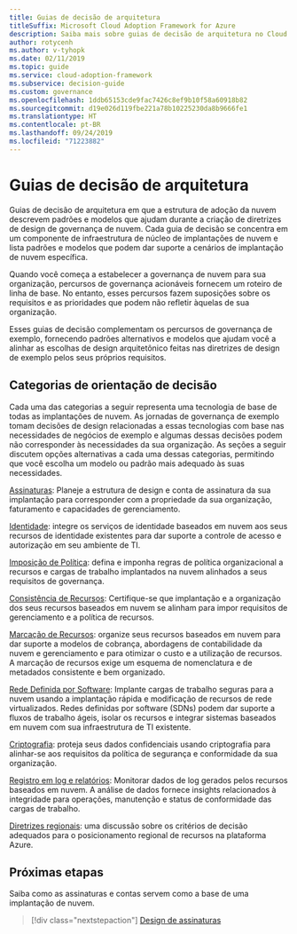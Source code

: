 ```yaml
---
title: Guias de decisão de arquitetura
titleSuffix: Microsoft Cloud Adoption Framework for Azure
description: Saiba mais sobre guias de decisão de arquitetura no Cloud Adoption Framework.
author: rotycenh
ms.author: v-tyhopk
ms.date: 02/11/2019
ms.topic: guide
ms.service: cloud-adoption-framework
ms.subservice: decision-guide
ms.custom: governance
ms.openlocfilehash: 1ddb65153cde9fac7426c8ef9b10f58a60918b82
ms.sourcegitcommit: d19e026d119fbe221a78b10225230da8b9666fe1
ms.translationtype: HT
ms.contentlocale: pt-BR
ms.lasthandoff: 09/24/2019
ms.locfileid: "71223882"
---
```

# <a name="architectural-decision-guides"></a>Guias de decisão de arquitetura

Guias de decisão de arquitetura em que a estrutura de adoção da nuvem descrevem padrões e modelos que ajudam durante a criação de diretrizes de design de governança de nuvem. Cada guia de decisão se concentra em um componente de infraestrutura de núcleo de implantações de nuvem e lista padrões e modelos que podem dar suporte a cenários de implantação de nuvem específica.

Quando você começa a estabelecer a governança de nuvem para sua organização, percursos de governança acionáveis fornecem um roteiro de linha de base. No entanto, esses percursos fazem suposições sobre os requisitos e as prioridades que podem não refletir àquelas de sua organização.

Esses guias de decisão complementam os percursos de governança de exemplo, fornecendo padrões alternativos e modelos que ajudam você a alinhar as escolhas de design arquitetônico feitas nas diretrizes de design de exemplo pelos seus próprios requisitos.

## <a name="decision-guidance-categories"></a>Categorias de orientação de decisão

Cada uma das categorias a seguir representa uma tecnologia de base de todas as implantações de nuvem. As jornadas de governança de exemplo tomam decisões de design relacionadas a essas tecnologias com base nas necessidades de negócios de exemplo e algumas dessas decisões podem não corresponder às necessidades da sua organização. As seções a seguir discutem opções alternativas a cada uma dessas categorias, permitindo que você escolha um modelo ou padrão mais adequado às suas necessidades.

[Assinaturas](./subscriptions/index.md): Planeje a estrutura de design e conta de assinatura da sua implantação para corresponder com a propriedade da sua organização, faturamento e capacidades de gerenciamento.

[Identidade](./identity/index.md): integre os serviços de identidade baseados em nuvem aos seus recursos de identidade existentes para dar suporte a controle de acesso e autorização em seu ambiente de TI.

[Imposição de Política](./policy-enforcement/index.md): defina e imponha regras de política organizacional a recursos e cargas de trabalho implantados na nuvem alinhados a seus requisitos de governança.

[Consistência de Recursos](./resource-consistency/index.md): Certifique-se que implantação e a organização dos seus recursos baseados em nuvem se alinham para impor requisitos de gerenciamento e a política de recursos.

[Marcação de Recursos](./resource-tagging/index.md): organize seus recursos baseados em nuvem para dar suporte a modelos de cobrança, abordagens de contabilidade da nuvem e gerenciamento e para otimizar o custo e a utilização de recursos. A marcação de recursos exige um esquema de nomenclatura e de metadados consistente e bem organizado.

[Rede Definida por Software](./software-defined-network/index.md): Implante cargas de trabalho seguras para a nuvem usando a implantação rápida e modificação de recursos de rede virtualizados. Redes definidas por software (SDNs) podem dar suporte a fluxos de trabalho ágeis, isolar os recursos e integrar sistemas baseados em nuvem com sua infraestrutura de TI existente.

[Criptografia](./encryption/index.md): proteja seus dados confidenciais usando criptografia para alinhar-se aos requisitos da política de segurança e conformidade da sua organização.

[Registro em log e relatórios](./logging-and-reporting/index.md): Monitorar dados de log gerados pelos recursos baseados em nuvem. A análise de dados fornece insights relacionados à integridade para operações, manutenção e status de conformidade das cargas de trabalho.

[Diretrizes regionais](./regions/index.md): uma discussão sobre os critérios de decisão adequados para o posicionamento regional de recursos na plataforma Azure.

## <a name="next-steps"></a>Próximas etapas

Saiba como as assinaturas e contas servem como a base de uma implantação de nuvem.

> [!div class="nextstepaction"]
> [Design de assinaturas](./subscriptions/index.md)
